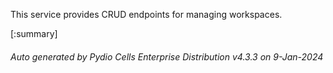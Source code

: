 






This service provides CRUD endpoints for managing workspaces.

[:summary]

###### Auto generated by Pydio Cells Enterprise Distribution v4.3.3 on 9-Jan-2024
